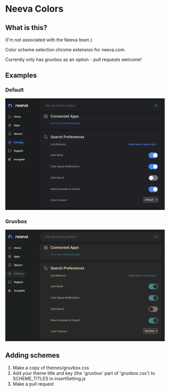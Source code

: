 # Neeva Colors

## What is this?

(I'm not associated with the Neeva team.)

Color scheme selection chrome extension for neeva.com.

Currently only has gruvbox as an option - pull requests welcome!

## Examples

### Default

![Default](images/demo-default.png)

### Gruvbox

![Gruvbox](images/demo-gruvbox.png)

## Adding schemes

1. Make a copy of themes/gruvbox.css
2. Add your theme title and key (the 'gruvbox' part of 'gruvbox.css') to SCHEME_TITLES in insertSetting.js
3. Make a pull request
